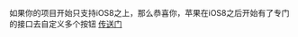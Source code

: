 如果你的项目开始只支持iOS8之上，那么恭喜你，苹果在iOS8之后开始有了专门的接口去自定义多个按钮
[传送门](https://github.com/sunyunfei/tableView-of-custom-uibutton-iOS-8-)
